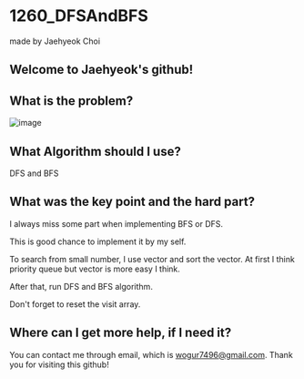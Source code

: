 # 1260_DFSAndBFS

made by Jaehyeok Choi

## Welcome to Jaehyeok's github!

## What is the problem?

![image](https://github.com/Choi-JaeHyeok-21500749/1260_DFSAndBFS/blob/main/1260_pro.PNG)

## What Algorithm should I use?

DFS and BFS

## What was the key point and the hard part?

I always miss some part when implementing BFS or DFS.

This is good chance to implement it by my self.

To search from small number, I use vector and sort the vector. At first I think priority queue but vector is more easy I think.

After that, run DFS and BFS algorithm.

Don't forget to reset the visit array.


## Where can I get more help, if I need it?

You can contact me through email, which is wogur7496@gmail.com.
Thank you for visiting this github!
